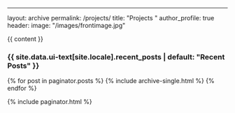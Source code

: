 ---
layout: archive
permalink: /projects/
title: "Projects "
author_profile: true
header:
    image: "/images/frontimage.jpg"

{{ content }}

<h3 class="archive__subtitle">{{ site.data.ui-text[site.locale].recent_posts | default: "Recent Posts" }}</h3>

{% for post in paginator.posts %}
  {% include archive-single.html %}
{% endfor %}

{% include paginator.html %}


